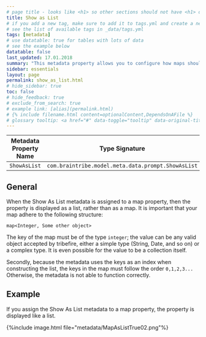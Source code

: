```yaml
---
# page title - looks like <h1> so other sections should not have <h1> or single-hash headings
title: Show as List
# if you add a new tag, make sure to add it to tags.yml and create a new page in pages/tags
# see the list of available tags in _data/tags.yml
tags: [metadata]
# use datatable: true for tables with lots of data
# see the example below
datatable: false
last_updated: 17.01.2018
summary: "This metadata property allows you to configure how maps should be handled, either as a traditional map or as a list."
sidebar: essentials
layout: page
permalink: show_as_list.html
# hide_sidebar: true
toc: false
# hide_feedback: true
# exclude_from_search: true
# example link: [alias](permalink.html)
# {% include filename.html content=optionalContent,DependsOnAFile %}
# glossary tooltip: <a href="#" data-toggle="tooltip" data-original-title="{{site.data.glossary.entity_type}}">entity types</a>
---
```


Metadata Property Name  | Type Signature  
------- | -----------
`ShowAsList` | `com.braintribe.model.meta.data.prompt.ShowAsList`

## General
When the Show As List metadata is assigned to a map property, then the property is displayed as a list, rather than as a map. It is important that your map adhere to the following structure:
```
map<Integer, Some other object>
```
The key of the map must be of the type `integer`; the value can be any valid object accepted by tribefire, either a simple type (String, Date, and so on) or a complex type. It is even possible for the value to be a collection itself.

Secondly, because the metadata uses the keys as an index when constructing the list, the keys in the map must follow the order `0,1,2,3...` Otherwise, the metadata is not able to function correctly.
## Example
If you assign the Show As List metadata to a map property, the property is displayed like a list.

{%include image.html file="metadata/MapAsListTrue02.png"%}
